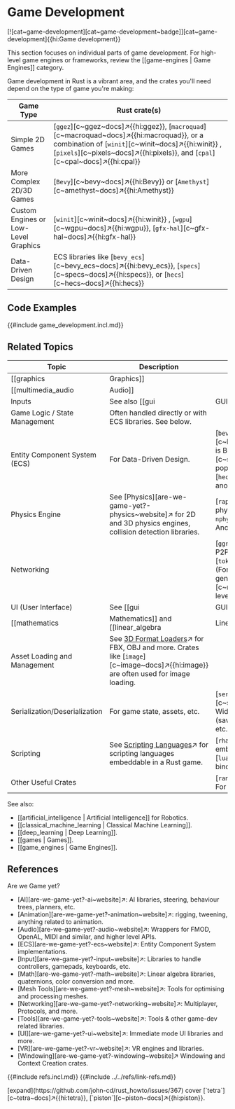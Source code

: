 # Game Development

[![cat~game-development][cat~game-development~badge]][cat~game-development]{{hi:Game development}}

This section focuses on individual parts of game development. For high-level game engines or frameworks, review the [[game-engines | Game Engines]] category.

Game development in Rust is a vibrant area, and the crates you'll need depend on the type of game you're making:

| Game Type | Rust crate(s) |
|---|---|
| Simple 2D Games | [`ggez`][c~ggez~docs]↗{{hi:ggez}}, [`macroquad`][c~macroquad~docs]↗{{hi:macroquad}}, or a combination of [`winit`][c~winit~docs]↗{{hi:winit}} , [`pixels`][c~pixels~docs]↗{{hi:pixels}}, and [`cpal`][c~cpal~docs]↗{{hi:cpal}} |
| More Complex 2D/3D Games | [`Bevy`][c~bevy~docs]↗{{hi:Bevy}} or [`Amethyst`][c~amethyst~docs]↗{{hi:Amethyst}} |
| Custom Engines or Low-Level Graphics | [`winit`][c~winit~docs]↗{{hi:winit}} , [`wgpu`][c~wgpu~docs]↗{{hi:wgpu}}, [`gfx-hal`][c~gfx-hal~docs]↗{{hi:gfx-hal}} |
| Data-Driven Design | ECS libraries like [`bevy_ecs`][c~bevy_ecs~docs]↗{{hi:bevy_ecs}}, [`specs`][c~specs~docs]↗{{hi:specs}}, or [`hecs`][c~hecs~docs]↗{{hi:hecs}} |

## Code Examples

{{#include game_development.incl.md}}

## Related Topics

| Topic | Description | Relevant Rust crate(s) |
|---|---|---|
| [[graphics | Graphics]] | | [`wgpu`][c~wgpu~docs]↗{{hi:wgpu}}: A cross-platform, safe, and portable GPU API. Often used with [`winit`][c~winit~docs]↗{{hi:winit}} or game engines. [`rend3`][c~rend3~docs]↗{{hi:rend3}}: A 3D rendering engine built on top of wgpu. [`gfx-hal`][c~gfx-hal~docs]↗{{hi:gfx-hal}}: A low-level graphics API abstraction layer. [`image`][c~image~docs]↗{{hi:image}} for image loading and manipulation. |
| [[multimedia_audio | Audio]] | | [`cpal`][c~cpal~docs]↗{{hi:cpal}}: Cross-platform audio I/O. [`sdl2`][c~sdl2~docs]↗{{hi:sdl2}}: Can also be used for audio |
| Inputs | See also [[gui | GUI]]. | [`winit`][c~winit~docs]↗{{hi:winit}} : Handles window events, including input. [`sdl2`][c~sdl2~docs]↗{{hi:sdl2}}: Can also be used for input. |
| Game Logic / State Management | Often handled directly or with ECS libraries. See below. | |
| Entity Component System (ECS) | For Data-Driven Design. | [`bevy_ecs`][c~bevy_ecs~docs]↗{{hi:bevy_ecs}} is Bevy's built-in ECS. [`specs`][c~specs~docs]↗{{hi:specs}} is a popular and mature ECS library. [`hecs`][c~hecs~docs]↗{{hi:hecs}} is another ECS implementation. |
| Physics Engine | See [Physics][are-we-game-yet?-physics~website]↗ for 2D and 3D physics engines, collision detection libraries. | [`rapier`][rapier.rs~website]↗: A physics engine (2D and 3D). `nphysics2d`{{hi:nphysics2d}}: Another physics engine. |
| Networking | | [`ggrs`][c~ggrs~docs]↗{{hi:ggrs}}: A P2P networking library for games. [`tokio`][c~tokio~docs]↗{{hi:tokio}}: (For asynchronous networking in general). [`mio`][c~mio~docs]↗{{hi:mio}}: Lower-level networking. |
| UI (User Interface) | See [[gui | GUI]]. | [`egui`][c~egui~docs]↗{{hi:egui}}: An immediate mode GUI library. [`iced`][c~iced~docs]↗{{hi:iced}}: A cross-platform GUI library focused on simplicity and type safety. [`conrod`][c~conrod~docs]↗{{hi:conrod}}: An older UI library. |
| [[mathematics | Mathematics]] and [[linear_algebra | Linear Algebra]] | | [`nalgebra`][c~nalgebra~docs]↗{{hi:nalgebra}}: A popular linear algebra library. [`glam`][c~glam~docs]↗{{hi:glam}}: Another linear algebra library, often used in game development. |
| Asset Loading and Management | See [3D Format Loaders](https://arewegameyet.rs/ecosystem/3dformatloaders)↗ for FBX, OBJ and more. Crates like [`image`][c~image~docs]↗{{hi:image}} are often used for image loading. | |
| Serialization/Deserialization | For game state, assets, etc. | [`serde`][c~serde~docs]↗{{hi:serde}}: Widely used serialization framework (saving game state, loading assets, etc.). |
| Scripting | See [Scripting Languages](https://arewegameyet.rs/ecosystem/scripting)↗ for scripting languages embeddable in a Rust game. | [`rhai`][c~rhai~docs]↗{{hi:rhai}}: An embeddable scripting language. [`lua`][c~lua~docs]↗{{hi:lua}}: Lua bindings. |
| Other Useful Crates | | [`rand`][c~rand~docs]↗{{hi:rand}}: For random number generation. |

See also:

- [[artificial_intelligence | Artificial Intelligence]] for Robotics.
- [[classical_machine_learning | Classical Machine Learning]].
- [[deep_learning | Deep Learning]].
- [[games | Games]].
- [[game_engines | Game Engines]].

## References

Are we Game yet?

- [AI][are-we-game-yet?-ai~website]↗: AI libraries, steering, behaviour trees, planners, etc.
- [Animation][are-we-game-yet?-animation~website]↗: rigging, tweening, anything related to animation.
- [Audio][are-we-game-yet?-audio~website]↗: Wrappers for FMOD, OpenAL, MIDI and similar, and higher level APIs.
- [ECS][are-we-game-yet?-ecs~website]↗: Entity Component System implementations.
- [Input][are-we-game-yet?-input~website]↗: Libraries to handle controllers, gamepads, keyboards, etc.
- [Math][are-we-game-yet?-math~website]↗: Linear algebra libraries, quaternions, color conversion and more.
- [Mesh Tools][are-we-game-yet?-mesh~website]↗: Tools for optimising and processing meshes.
- [Networking][are-we-game-yet?-networking~website]↗: Multiplayer, Protocols, and more.
- [Tools][are-we-game-yet?-tools~website]↗: Tools & other game-dev related libraries.
- [UI][are-we-game-yet?-ui~website]↗: Immediate mode UI libraries and more.
- [VR][are-we-game-yet?-vr~website]↗: VR engines and libraries.
- [Windowing][are-we-game-yet?-windowing~website]↗ Windowing and Context Creation crates.

{{#include refs.incl.md}}
{{#include ../../refs/link-refs.md}}

<div class="hidden">
[expand](https://github.com/john-cd/rust_howto/issues/367)
cover [`tetra`][c~tetra~docs]↗{{hi:tetra}}, [`piston`][c~piston~docs]↗{{hi:piston}}.
</div>
